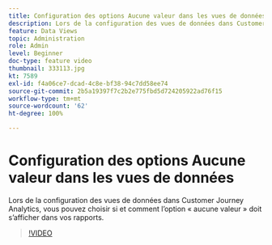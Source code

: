 ```yaml
---
title: Configuration des options Aucune valeur dans les vues de données
description: Lors de la configuration des vues de données dans Customer Journey Analytics, vous pouvez choisir si et comment l’option « aucune valeur » doit s’afficher dans vos rapports.
feature: Data Views
topic: Administration
role: Admin
level: Beginner
doc-type: feature video
thumbnail: 333113.jpg
kt: 7589
exl-id: f4a06ce7-dcad-4c8e-bf38-94c7dd58ee74
source-git-commit: 2b5a19397f7c2b2e775fbd5d724205922ad76f15
workflow-type: tm+mt
source-wordcount: '62'
ht-degree: 100%

---
```


# Configuration des options Aucune valeur dans les vues de données

Lors de la configuration des vues de données dans Customer Journey Analytics, vous pouvez choisir si et comment l’option « aucune valeur » doit s’afficher dans vos rapports.

>[!VIDEO](https://video.tv.adobe.com/v/3412941/?quality=12&learn=on&captions=fre_fr)
